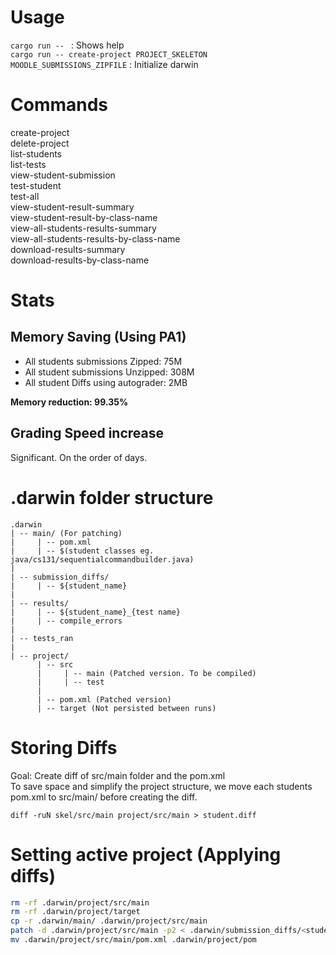 # Usage
`cargo run -- ` : Shows help  
`cargo run -- create-project PROJECT_SKELETON MOODLE_SUBMISSIONS_ZIPFILE` : Initialize darwin  

# Commands
create-project                           
delete-project                           
list-students                            
list-tests                               
view-student-submission                  
test-student                             
test-all                                 
view-student-result-summary              
view-student-result-by-class-name        
view-all-students-results-summary        
view-all-students-results-by-class-name  
download-results-summary                 
download-results-by-class-name 

# Stats
## Memory Saving (Using PA1)
- All students submissions Zipped: 75M
- All student submissions Unzipped: 308M
- All student Diffs using autograder: 2MB

__Memory reduction: 99.35%__

## Grading Speed increase
Significant. On the order of days. 

# .darwin folder structure
```verbatim
.darwin
| -- main/ (For patching)  
|     | -- pom.xml  
|     | -- $(student classes eg. java/cs131/sequentialcommandbuilder.java)  
|  
| -- submission_diffs/  
|     | -- ${student_name}  
|  
| -- results/  
|     | -- ${student_name}_{test name}  
|     | -- compile_errors  
|
| -- tests_ran
|  
| -- project/  
      | -- src   
      |     | -- main (Patched version. To be compiled)  
      |     | -- test  
      |  
      | -- pom.xml (Patched version)  
      | -- target (Not persisted between runs)  
```
# Storing Diffs
Goal: Create diff of src/main folder and the pom.xml  
To save space and simplify the project structure, we move each students pom.xml to src/main/ before creating the diff. 

`diff -ruN skel/src/main project/src/main > student.diff`

# Setting active project (Applying diffs)
``` bash
rm -rf .darwin/project/src/main
rm -rf .darwin/project/target
cp -r .darwin/main/ .darwin/project/src/main
patch -d .darwin/project/src/main -p2 < .darwin/submission_diffs/<student_diff>
mv .darwin/project/src/main/pom.xml .darwin/project/pom
```
